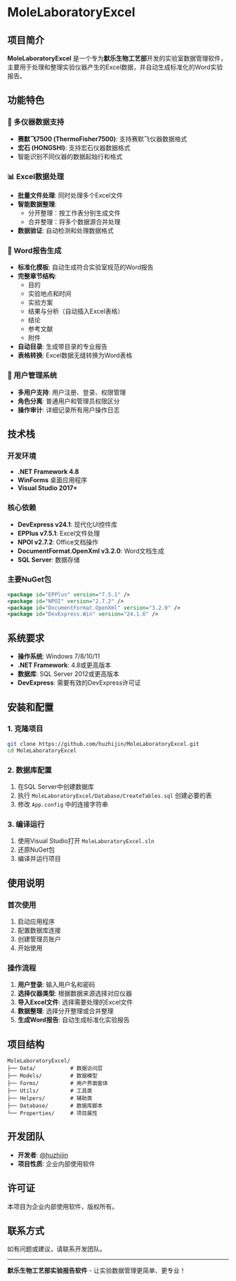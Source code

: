 # MoleLaboratoryExcel

## 项目简介

**MoleLaboratoryExcel** 是一个专为**默乐生物工艺部**开发的实验室数据管理软件，主要用于处理和整理实验仪器产生的Excel数据，并自动生成标准化的Word实验报告。

## 功能特色

### 🔬 多仪器数据支持
- **赛默飞7500 (ThermoFisher7500)**: 支持赛默飞仪器数据格式
- **宏石 (HONGSHI)**: 支持宏石仪器数据格式
- 智能识别不同仪器的数据起始行和格式

### 📊 Excel数据处理
- **批量文件处理**: 同时处理多个Excel文件
- **智能数据整理**: 
  - 分开整理：按工作表分别生成文件
  - 合并整理：将多个数据源合并处理
- **数据验证**: 自动检测和处理数据格式

### 📝 Word报告生成
- **标准化模板**: 自动生成符合实验室规范的Word报告
- **完整章节结构**:
  - 目的
  - 实验地点和时间
  - 实验方案
  - 结果与分析（自动插入Excel表格）
  - 结论
  - 参考文献
  - 附件
- **自动目录**: 生成带目录的专业报告
- **表格转换**: Excel数据无缝转换为Word表格

### 👥 用户管理系统
- **多用户支持**: 用户注册、登录、权限管理
- **角色分离**: 普通用户和管理员权限区分
- **操作审计**: 详细记录所有用户操作日志

## 技术栈

### 开发环境
- **.NET Framework 4.8**
- **WinForms** 桌面应用程序
- **Visual Studio 2017+**

### 核心依赖
- **DevExpress v24.1**: 现代化UI控件库
- **EPPlus v7.5.1**: Excel文件处理
- **NPOI v2.7.2**: Office文档操作
- **DocumentFormat.OpenXml v3.2.0**: Word文档生成
- **SQL Server**: 数据存储

### 主要NuGet包
```xml
<package id="EPPlus" version="7.5.1" />
<package id="NPOI" version="2.7.2" />
<package id="DocumentFormat.OpenXml" version="3.2.0" />
<package id="DevExpress.Win" version="24.1.6" />
```

## 系统要求

- **操作系统**: Windows 7/8/10/11
- **.NET Framework**: 4.8或更高版本
- **数据库**: SQL Server 2012或更高版本
- **DevExpress**: 需要有效的DevExpress许可证

## 安装和配置

### 1. 克隆项目
```bash
git clone https://github.com/huzhijin/MoleLaboratoryExcel.git
cd MoleLaboratoryExcel
```

### 2. 数据库配置
1. 在SQL Server中创建数据库
2. 执行 `MoleLaboratoryExcel/Database/CreateTables.sql` 创建必要的表
3. 修改 `App.config` 中的连接字符串

### 3. 编译运行
1. 使用Visual Studio打开 `MoleLaboratoryExcel.sln`
2. 还原NuGet包
3. 编译并运行项目

## 使用说明

### 首次使用
1. 启动应用程序
2. 配置数据库连接
3. 创建管理员账户
4. 开始使用

### 操作流程
1. **用户登录**: 输入用户名和密码
2. **选择仪器类型**: 根据数据来源选择对应仪器
3. **导入Excel文件**: 选择需要处理的Excel文件
4. **数据整理**: 选择分开整理或合并整理
5. **生成Word报告**: 自动生成标准化实验报告

## 项目结构

```
MoleLaboratoryExcel/
├── Data/           # 数据访问层
├── Models/         # 数据模型
├── Forms/          # 用户界面窗体
├── Utils/          # 工具类
├── Helpers/        # 辅助类
├── Database/       # 数据库脚本
└── Properties/     # 项目属性
```

## 开发团队

- **开发者**: [@huzhijin](https://github.com/huzhijin)
- **项目性质**: 企业内部使用软件

## 许可证

本项目为企业内部使用软件，版权所有。

## 联系方式

如有问题或建议，请联系开发团队。

---

**默乐生物工艺部实验报告软件** - 让实验数据管理更简单、更专业！ 